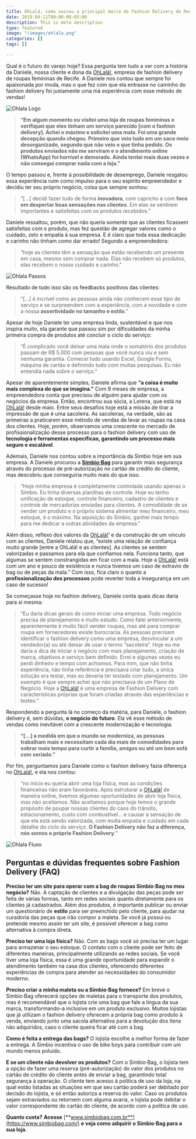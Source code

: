 ```yaml
---
title: OhLalá, como nasceu a principal marca de Fashion Delivery de Recife
date: 2019-04-11T00:00:00-03:00
description: This is meta description
type: featured
image: "/images/ohlala.png"
categories: []
tags: []

---
```

Qual é o futuro do varejo hoje? Essa pergunta tem tudo a ver com a história da Daniele, nossa cliente e dona da [OhLalá!](https://ohlala.store/), empresa de fashion delivery de roupas femininas de Recife. A Daniele nos contou que sempre foi apaixonada por moda, mas o que fez com que ela entrasse no caminho do fashion delivery foi justamente uma má experiência com esse método de vendas!

![Ohlala Logo](https://www.portalfashiondelivery.com.br/img/conteudo/ohlala_logo.png)

> **“Em algum momento eu visitei uma loja de roupas femininas e verifiquei que eles tinham um serviço parecido \[com o fashion delivery\]. Achei o máximo e solicitei uma mala. Foi uma grande decepção quando chegou. Primeiro que veio tudo em um saco meio desorganizado, segundo que não veio o que tinha pedido. Os produtos enviados não me serviram e o atendimento online (WhatsApp) foi horrível e demorado. Ainda tentei mais duas vezes e não consegui comprar nada com a loja.”**

O tempo passou e, frente à possibilidade de desemprego, Daniele resgatou essa experiência ruim como impulso para o seu espírito empreendedor e decidiu ter seu próprio negócio, coisa que sempre sonhou:

> “\[…\] decidi fazer tudo de forma **inovadora**, com capricho e com **foco em despertar boas sensações nas clientes**. Em elas se sentirem importantes e satisfeitas com os produtos recebidos.”

Daniele ressaltou, porém, que não queria somente que as clientes ficassem satisfeitas com o produto, mas fez questão de agregar valores como o cuidado, zelo e empatia à sua empresa. E é claro que toda essa dedicação e carinho não tinham como dar errado! Segundo a empreendedora:

> “hoje as clientes têm a sensação que estão recebendo um presente em casa, mesmo sem comprar nada. Elas não recebem só produtos, elas recebem o nosso cuidado e carinho.”

![Ohlala Passos](https://www.portalfashiondelivery.com.br/img/conteudo/ohlala_passos.png)

Resultado de tudo isso são os feedbacks positivos das clientes:

> “\[…\] é incrível como as pessoas ainda não conhecem esse tipo de serviço e se surpreendem com a experiência, com a novidade e com a nossa **assertividade no tamanho e estilo**.”

Apesar de hoje Daniele ter uma empresa linda, sustentável e que nos inspira muito, ela garante que passou sim por dificuldades da minha primeira compra de produtos até concluir o ciclo do serviço:

> “É complicado você deixar uma mala onde o somatório dos produtos passam de R$ 5.000 com pessoas que você nunca viu e sem nenhuma garantia. Comecei tudo usando Excel, Google Forms, máquina de cartão e definindo tudo com muitas pesquisas. Eu não entendia nada sobre o serviço.”

Apesar de aparentemente simples, Daniele afirma que **“a coisa é muito mais complexa do que se imagina.”** Com 9 meses de empresa, a empreendedora conta que precisou de alguém para ajudar com os negócios da empresa. Então, encontrou sua sócia, a Lorena, que está na [OhLalá!](https://ohlala.store/) desde maio. Entre seus desafios hoje está a missão de tirar a impressão de que é uma sacoleira. As sacoleiras, na verdade, são as primeiras a praticarem esse método de vendas de levar as roupas na casa dos clientes. Hoje, porém, observamos uma crescente no mercado de profissionalização desse processo para o fashion delivery com uso de **tecnologia e ferramentas específicas, garantindo um processo mais seguro e escalável**.

Ademais, Daniele nos contou sobre a importância da Simbio hoje em sua empresa. A Daniele procurou a [**Simbio·Bag**](https://www.simbiobag.com/) para garantir mais segurança através do processo de pré-autorização no cartão de crédito do cliente, mas descobriu que conseguiria muito mais do que isso.

> “Hoje minha empresa é completamente controlada usando apenas o Simbio. Eu tinha diversas planilhas de controle. Hoje eu tenho unificação de estoque, controle financeiro, cadastro de clientes e controle de mercadorias enviadas para clientes. A comodidade de se vender um produto e o próprio sistema alimentar meu financeiro, meu estoque, é o máximo. Na aquisição do Simbio, ganhei mais tempo para me dedicar a outras atividades da empresa.”

Além disso, reflexo dos valores da [OhLalá!](https://ohlala.store/)’ e da construção de um vínculo com as clientes, Daniele relatou que, “existe uma relação de confiança muito grande \[entre a OhLalá! e as clientes\]. As clientes se sentem valorizadas e passamos para ela que confiamos nela. Funciona tanto, que algumas se sentem constrangidas em ficar com a mala. Hoje a [OhLalá!](https://ohlala.store/) está com um ano e pouco de existência e nunca tivemos um caso de extravio de bag ou de peças da mala.” Com isso, fica claro o quanto a **profissionalização dos processos** pode reverter toda a insegurança em um caso de sucesso!

Se começasse hoje no fashion delivery, Daniele conta quais dicas daria para si mesma:

> “Eu daria dicas gerais de como iniciar uma empresa. Todo negócio precisa de planejamento e muito estudo. Como falei anteriormente, aparentemente é muito fácil vender roupas, mas até para comprar roupa em fornecedores existe burocracia. As pessoas precisam identificar o fashion delivery como uma empresa, desvincular a um vendedor(a) ou até deixar de usar o termo “sacoleira”. Hoje eu me daria a dica de iniciar o negócio com mais planejamento, criação de marca, objetivos e serviço bem definido. Errei e algumas vezes eu perdi dinheiro e tempo com achismos. Para mim, que não tinha experiência, não tinha referência e precisava criar tudo, a única solução era testar, mas eu deveria ter testado com planejamento. Um exemplo é que sempre achei que não precisava de um Plano de Negócio. Hoje a [OhLalá!](https://ohlala.store/) é uma empresa de Fashion Delivery com características próprias que foram criadas através das experiências e testes.”

Respondendo a pergunta lá no começo da matéria, para Daniele, o fashion delivery é, sem dúvidas, **o negócio do futuro**. Ela vê esse método de vendas como inevitável com a crescente modernização e tecnologia.

> **“\[…\] a medida em que o mundo se moderniza, as pessoas trabalham mais e necessitam cada dia mais de comodidades para sobrar mais tempo para curtir a família, amigos ou até um bom sofá com seriado.”**

Por fim, perguntamos para Daniele como o fashion delivery fazia diferença no [OhLalá!](https://ohlala.store/), e ela nos contou:

> “no início eu queria abrir uma loja física, mas as condições financeiras não eram favoráveis. Após estruturar a [OhLalá!](https://ohlala.store/) de maneira online, tivemos algumas oportunidades de abrir loja física, mas não aceitamos. Não aceitamos porque hoje temos o grande propósito de poupar nossas clientes do caos do trânsito, estacionamento, custo com combustível… e causar a sensação de que ela está sendo valorizada, com muita empatia e cuidado em cada detalhe do ciclo do serviço. **O Fashion Delivery não faz a diferença, nós somos o próprio Fashion Delivery**.”

![Ohlala Fluxo](https://www.portalfashiondelivery.com.br/img/conteudo/ohlala_fluxo.png)

## Perguntas e dúvidas frequentes sobre Fashion Delivery (FAQ)

**Preciso ter um site para operar com a bag de roupas Simbio·Bag no meu negócio?** Não. A captação de clientes e a divulgação das peças pode ser feita de várias formas, tanto em redes sociais quanto diretamente para os clientes já cadastrados. Além dos produtos, é importante publicar ou enviar um questionário de **estilo** para ser preenchido pelo cliente, para ajudar na curadoria das peças que irão compor a maleta. Se você já possui ou pretende mesmo assim ter um site, é possível oferecer a bag como alternativa à compra direta.

**Preciso ter uma loja física?** Não. Com as bags você só precisa ter um lugar para armazenar o seu estoque. O contato com o cliente pode ser feito de diferentes maneiras, principalmente utilizando as redes sociais. Se você tiver uma loja física, essa é uma grande oportunidade para expandir o atendimento também na casa dos clientes, oferecendo diferentes experiências de compra para atender as necessidades do consumidor moderno.

**Preciso criar a minha maleta ou a Simbio·Bag fornece?** Em breve o Simbio·Bag oferecerá opções de maletas para o transporte dos produtos, mas é recomendável que o lojista crie uma bag que fale a língua da sua marca, transformando-a inclusive em um produto exclusivo. Muitos lojistas que já utilizam o fashion delivery oferecem a própria bag como produto à venda, enviando junto uma sacola alternativa para a devolução dos itens não adquiridos, caso o cliente queira ficar até com a bag.

**Como é feita a entrega das bags?** O lojista escolhe a melhor forma de fazer a entrega. A Simbio incentiva o uso de bike boys para contribuir com um mundo menos poluído.

**E se um cliente não devolver os produtos?** Com o Simbio·Bag, o lojista tem a opção de fazer uma reserva (pré-autorização) do valor dos produtos no cartão de crédito do cliente antes de enviar a bag, garantindo total segurança à operação. O cliente tem acesso à política de uso da loja, na qual estão listadas as situações em que seu cartão poderá ser debitado por decisão do lojista, e só então autoriza a reserva do valor. Caso os produtos sejam extraviados ou retornem com alguma avaria, o lojista pode debitar o valor correspondente do cartão do cliente, de acordo com a política de uso.

**Quanto custa?** **Acesse** [**www.simbiobag.com.br**](https://www.simbiobag.com/) **e veja como adquirir o Simbio·Bag para a sua loja.**